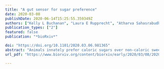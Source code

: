 ```yaml
---
title: "A gut sensor for sugar preference"
date: 2020-03-08
publishDate: 2020-06-14T15:25:55.359349Z
authors: ["Kelly L Buchanan", "Laura E Rupprecht", "Atharva Sahasrabudhe", "Melanie Maya Kaelberer", "Marguerita E Klein", "Jorge Villalobos", "Winston W Liu", "Annabelle Yang", "Justin Gelman", "Seongjun Park", "Polina Anikeeva", "Diego V Bohorquez"]
publication_types: ["2"]
featured: false
publication: "*bioRxiv*"

doi: "https://doi.org/10.1101/2020.03.06.981365"
abstract: "Animals innately prefer caloric sugars over non-caloric sweeteners. Such preference depends on the sugar entering the intestine.1–4 Although the brain is aware of the stimulus within seconds,5–8 how the gut discerns the caloric sugar to guide choice is unknown. Recently, we discovered an intestinal transducer, known as the neuropod cell.9,10 This cell synapses with the vagus to inform the brain about glucose in the gut in milliseconds.10 Here, we demonstrate that neuropod cells distinguish a caloric sugar from a non-caloric sweetener using the electrogenic sodium glucose co-transporter 1 (SGLT1) or sweet taste receptors. Activation of neuropod cells by non-caloric sucralose leads to ATP release, whereas the entry of caloric sucrose via SGLT1 stimulates glutamate release. To interrogate the contribution of the neuropod cell to sugar preference, we developed a method to record animal preferences in real time while using optogenetics to silence or excite neuropod cells. We discovered that silencing these cells, or blocking their glutamatergic signaling, renders the animals unable to recognize the caloric sugar. And, exciting neuropod cells leads the animal to consume the non-caloric sweetener as if it were caloric. By transducing the precise identity of the stimuli entering the gut, neuropod cells guide an animal’s internal preference toward the caloric sugar."
url_pdf: "https://www.biorxiv.org/content/biorxiv/early/2020/03/08/2020.03.06.981365.full.pdf"

---
```


